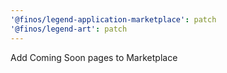 ```yaml
---
'@finos/legend-application-marketplace': patch
'@finos/legend-art': patch
---
```


Add Coming Soon pages to Marketplace
